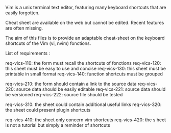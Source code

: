 Vim is a unix terminal text editor, featuring many keyboard shortcuts that are easily forgotten.

Cheat sheet are available on the web but cannot be edited.
Recent features are often missing. 

The aim of this files is to provide an adaptable cheat-sheet
on the keyboard shortcuts of the Vim (vi, nvim) fonctions. 

List of requirements :

 req-vics-110:   the form must recall the shortcuts of fonctions
 req-vics-120:   this sheet must be easy to use and concise 
 req-vics-130:   this sheet must be printable in small format 
 req-vics-140:   function shortcuts must be grouped

 req-vics-210:   the form should contain a link to the source data
 req-vics-220:   source data should be easily editable
 req-vics-221:   source data should be versioned
 req-vics-222:   source file should be tested

 req-vics-310:   the sheet could contain additional useful links
 req-vics-320:   the sheet could present plugin shortcuts
 
 req-vics-410:   the sheet only concern vim shortcuts
 req-vics-420:   the s heet is not a tutorial but simply a reminder of shortcuts


